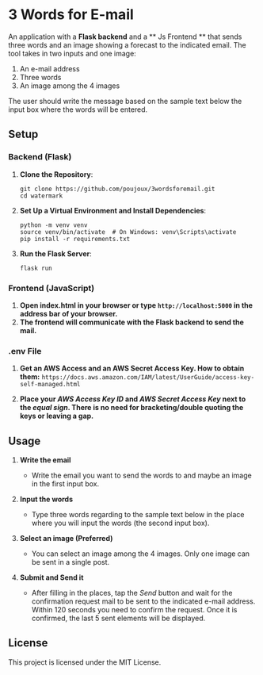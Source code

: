# 3 Words for E-mail

An application with a **Flask backend** and a ** Js Frontend ** that sends three words and an image showing a forecast to the indicated email. The tool takes in two inputs and one image:

1. An e-mail address
2. Three words
3. An image among the 4 images

The user should write the message based on the sample text below the input box where the words will be entered.

## Setup

### Backend (Flask)
1. **Clone the Repository**:
   ```
   git clone https://github.com/poujoux/3wordsforemail.git
   cd watermark
   ```

2. **Set Up a Virtual Environment and Install Dependencies**:
   ```
   python -m venv venv
   source venv/bin/activate  # On Windows: venv\Scripts\activate
   pip install -r requirements.txt
   ```

3. **Run the Flask Server**:
   ```
   flask run
   ```

### Frontend (JavaScript)
1. **Open index.html in your browser or type ```http://localhost:5000``` in the address bar of your browser.**
2. **The frontend will communicate with the Flask backend to send the mail.**


### .env File

1. **Get an AWS Access and an AWS Secret Access Key. How to obtain them:**
```https://docs.aws.amazon.com/IAM/latest/UserGuide/access-key-self-managed.html```

2. **Place your *AWS Access Key ID* and *AWS Secret Access Key* next to the *equal sign*. There is no need for bracketing/double quoting the keys or leaving a gap.**


## Usage

1. **Write the email**
    - Write the email you want to send the words to and maybe an image in the first input box.

2. **Input the words**
    - Type three words regarding to the sample text below in the place where you will input the words (the second input box).

3. **Select an image (Preferred)**
    - You can select an image among the 4 images. Only one image can be sent in a single post.

4. **Submit and Send it**
    - After filling in the places, tap the *Send* button and wait for the confirmation request mail to be sent to the indicated e-mail address. Within 120 seconds you need to confirm the request. Once it is confirmed, the last 5 sent elements will be displayed.


## License
This project is licensed under the MIT License.



